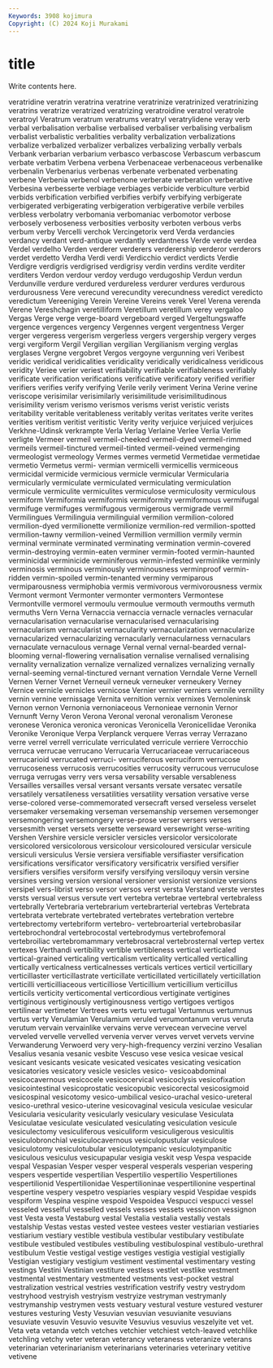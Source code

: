 ```yaml
---
Keywords: 3908 kojimura
Copyright: (C) 2024 Koji Murakami
---
```


# title

Write contents here.



veratridine veratrin veratrina veratrine
veratrinize veratrinized veratrinizing veratrins veratrize veratrized veratrizing veratroidine veratrol veratrole
veratroyl Veratrum veratrum veratrums veratryl veratrylidene veray verb verbal verbalisation
verbalise verbalised verbaliser verbalising verbalism verbalist verbalistic verbalities verbality verbalization
verbalizations verbalize verbalized verbalizer verbalizes verbalizing verbally verbals Verbank verbarian
verbarium verbasco verbascose Verbascum verbascum verbate verbatim Verbena verbena Verbenaceae
verbenaceous verbenalike verbenalin Verbenarius verbenas verbenate verbenated verbenating verbene Verbenia
verbenol verbenone verberate verberation verberative Verbesina verbesserte verbiage verbiages verbicide
verbiculture verbid verbids verbification verbified verbifies verbify verbifying verbigerate verbigerated
verbigerating verbigeration verbigerative verbile verbiles verbless verbolatry verbomania verbomaniac verbomotor
verbose verbosely verboseness verbosities verbosity verboten verbous verbs verbum verby
Vercelli verchok Vercingetorix verd Verda verdancies verdancy verdant verd-antique verdantly
verdantness Verde verde verdea Verdel verdelho Verden verderer verderers verderership
verderor verderors verdet verdetto Verdha Verdi verdi Verdicchio verdict verdicts
Verdie Verdigre verdigris verdigrised verdigrisy verdin verdins verdite verditer verditers
Verdon verdour verdoy verdugo verdugoship Verdun verdun Verdunville verdure verdured
verdureless verdurer verdures verdurous verdurousness Vere verecund verecundity verecundness veredict
veredicto veredictum Vereeniging Verein Vereine Vereins verek Verel Verena verenda
Verene Vereshchagin veretilliform Veretillum veretillum verey vergaloo Vergas Verge verge
verge-board vergeboard verged Vergeltungswaffe vergence vergences vergency Vergennes vergent vergentness
Verger verger vergeress vergerism vergerless vergers vergership vergery verges vergi
vergiform Vergil Vergilian vergilian Vergilianism verging verglas verglases Vergne vergobret
Vergos vergoyne vergunning veri Veribest veridic veridical veridicalities veridicality veridically
veridicalness veridicous veridity Veriee verier veriest verifiability verifiable verifiableness verifiably
verificate verification verifications verificative verificatory verified verifier verifiers verifies verify
verifying Verile verily veriment Verina Verine verine veriscope verisimilar verisimilarly
verisimilitude verisimilitudinous verisimility verism verismo verismos verisms verist veristic verists
veritability veritable veritableness veritably veritas veritates verite verites verities veritism
veritist veritistic Verity verity verjuice verjuiced verjuices Verkhne-Udinsk verkrampte Verla
Verlag Verlaine Verlee Verlia Verlie verligte Vermeer vermeil vermeil-cheeked vermeil-dyed
vermeil-rimmed vermeils vermeil-tinctured vermeil-tinted vermeil-veined vermenging vermeologist vermeology Vermes vermes
vermetid Vermetidae vermetidae vermetio Vermetus vermi- vermian vermicelli vermicellis vermiceous
vermicidal vermicide vermicious vermicle vermicular Vermicularia vermicularly vermiculate vermiculated vermiculating
vermiculation vermicule vermiculite vermiculites vermiculose vermiculosity vermiculous vermiform Vermiformia vermiformis
vermiformity vermiformous vermifugal vermifuge vermifuges vermifugous vermigerous vermigrade vermil Vermilingues
Vermilinguia vermilinguial vermilion vermilion-colored vermilion-dyed vermilionette vermilionize vermilion-red vermilion-spotted vermilion-tawny
vermilion-veined Vermillion vermillion vermily vermin verminal verminate verminated verminating vermination
vermin-covered vermin-destroying vermin-eaten verminer vermin-footed vermin-haunted verminicidal verminicide verminiferous vermin-infested
verminlike verminly verminosis verminous verminously verminousness verminproof vermin-ridden vermin-spoiled vermin-tenanted
verminy vermiparous vermiparousness vermiphobia vermis vermivorous vermivorousness vermix Vermont vermont
Vermonter vermonter vermonters Vermontese Vermontville vermorel vermoulu vermoulue vermouth vermouths
vermuth vermuths Vern Verna Vernaccia vernaccia vernacle vernacles vernacular vernacularisation
vernacularise vernacularised vernacularising vernacularism vernacularist vernacularity vernacularization vernacularize vernacularized vernacularizing
vernacularly vernacularness vernaculars vernaculate vernaculous vernage Vernal vernal vernal-bearded vernal-blooming
vernal-flowering vernalisation vernalise vernalised vernalising vernality vernalization vernalize vernalized vernalizes
vernalizing vernally vernal-seeming vernal-tinctured vernant vernation Verndale Verne Vernell Vernen
Verner Vernet Verneuil verneuk verneuker verneukery Verney Vernice vernicle vernicles
vernicose Vernier vernier verniers vernile vernility vernin vernine vernissage Vernita
vernition vernix vernixes Vernoleninsk Vernon vernon Vernonia vernoniaceous Vernonieae vernonin
Vernor Vernunft Verny Veron Verona Veronal veronal veronalism Veronese veronese
Veronica veronica veronicas Veronicella Veronicellidae Veronika Veronike Veronique Verpa Verplanck
verquere Verras verray Verrazano verre verrel verrell verriculate verriculated verricule
verriere Verrocchio verruca verrucae verrucano Verrucaria Verrucariaceae verrucariaceous verrucarioid verrucated
verruci- verruciferous verruciform verrucose verrucoseness verrucosis verrucosities verrucosity verrucous verruculose
verruga verrugas verry vers versa versability versable versableness Versailles versailles
versal versant versants versate versatec versatile versatilely versatileness versatilities versatility
versation versative verse verse-colored verse-commemorated versecraft versed verseless verselet versemaker
versemaking verseman versemanship versemen versemonger versemongering versemongery verse-prose verser versers
verses versesmith verset versets versette verseward versewright verse-writing Vershen Vershire
versicle versicler versicles versicolor versicolorate versicolored versicolorous versicolour versicoloured versicular
versicule versiculi versiculus Versie versiera versifiable versifiaster versification versifications versificator
versificatory versificatrix versified versifier versifiers versifies versiform versify versifying versiloquy
versin versine versines versing version versional versioner versionist versionize versions
versipel vers-librist verso versor versos verst versta Verstand verste verstes
versts versual versus versute vert vertebra vertebrae vertebral vertebraless vertebrally
Vertebraria vertebrarium vertebrarterial vertebras Vertebrata vertebrata vertebrate vertebrated vertebrates vertebration
vertebre vertebrectomy vertebriform vertebro- vertebroarterial vertebrobasilar vertebrochondral vertebrocostal vertebrodymus vertebrofemoral
vertebroiliac vertebromammary vertebrosacral vertebrosternal vertep vertex vertexes Verthandi vertibility vertible
vertibleness vertical verticaled vertical-grained verticaling verticalism verticality verticalled verticalling vertically
verticalness verticalnesses verticals vertices verticil verticillary verticillaster verticillastrate verticillate verticillated
verticillately verticillation verticilli verticilliaceous verticilliose Verticillium verticillium verticillus verticils verticity
verticomental verticordious vertiginate vertigines vertiginous vertiginously vertiginousness vertigo vertigoes vertigos
vertilinear vertimeter Vertrees verts vertu vertugal Vertumnus vertumnus vertus verty
Verulamian Verulamium veruled verumontanum verus veruta verutum vervain vervainlike vervains
verve vervecean vervecine vervel verveled vervelle vervelled vervenia verver verves
vervet vervets vervine Verwanderung Verwoerd very very-high-frequency verzini verzino Vesalian
Vesalius vesania vesanic vesbite Vescuso vese vesica vesicae vesical vesicant
vesicants vesicate vesicated vesicates vesicating vesication vesicatories vesicatory vesicle vesicles
vesico- vesicoabdominal vesicocavernous vesicocele vesicocervical vesicoclysis vesicofixation vesicointestinal vesicoprostatic vesicopubic
vesicorectal vesicosigmoid vesicospinal vesicotomy vesico-umbilical vesico-urachal vesico-ureteral vesico-urethral vesico-uterine vesicovaginal
vesicula vesiculae vesicular Vesicularia vesicularity vesicularly vesiculary vesiculase Vesiculata Vesiculatae
vesiculate vesiculated vesiculating vesiculation vesicule vesiculectomy vesiculiferous vesiculiform vesiculigerous vesiculitis
vesiculobronchial vesiculocavernous vesiculopustular vesiculose vesiculotomy vesiculotubular vesiculotympanic vesiculotympanitic vesiculous vesiculus
vesicupapular vesigia veskit vesp Vespa vespacide vespal Vespasian Vesper vesper
vesperal vesperals vesperian vespering vespers vespertide vespertilian Vespertilio vespertilio Vespertiliones
vespertilionid Vespertilionidae Vespertilioninae vespertilionine vespertinal vespertine vespery vespetro vespiaries vespiary
vespid Vespidae vespids vespiform Vespina vespine vespoid Vespoidea Vespucci vespucci
vessel vesseled vesselful vesselled vessels vesses vessets vessicnon vessignon vest
Vesta vesta Vestaburg vestal Vestalia vestalia vestally vestals vestalship Vestas
vestas vested vestee vestees vester vestiarian vestiaries vestiarium vestiary vestible
vestibula vestibular vestibulary vestibulate vestibule vestibuled vestibules vestibuling vestibulospinal vestibulo-urethral
vestibulum Vestie vestigal vestige vestiges vestigia vestigial vestigially Vestigian vestigiary
vestigium vestiment vestimental vestimentary vesting vestings Vestini Vestinian vestiture vestless
vestlet vestlike vestment vestmental vestmentary vestmented vestments vest-pocket vestral vestralization
vestrical vestries vestrification vestrify vestry vestrydom vestryhood vestryish vestryism vestryize
vestryman vestrymanly vestrymanship vestrymen vests vestuary vestural vesture vestured vesturer
vestures vesturing Vesty Vesuvian vesuvian vesuvianite vesuvians vesuviate vesuvin Vesuvio
vesuvite Vesuvius vesuvius veszelyite vet vet. Veta veta vetanda vetch
vetches vetchier vetchiest vetch-leaved vetchlike vetchling vetchy veter veteran veterancy
veteraness veteranize veterans veterinarian veterinarianism veterinarians veterinaries veterinary vetitive vetivene
